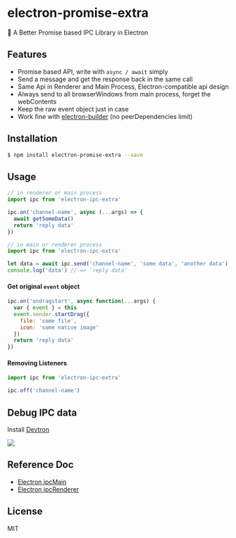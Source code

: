 # electron-promise-extra

:dart: A Better Promise based IPC Library in Electron

## Features

- Promise based API, write with `async / await` simply
- Send a message and get the response back in the same call
- Same Api in Renderer and Main Process, Electron-compatible api design
- Always send to all browserWindows from main process, forget the webContents
- Keep the raw event object just in case
- Work fine with [electron-builder](https://github.com/electron-userland/electron-builder) (no peerDependencies limit)

## Installation

```sh
$ npm install electron-promise-extra --save
```

## Usage

```js
// in renderer or main process
import ipc from 'electron-ipc-extra'

ipc.on('channel-name', async (...args) => {
  await getSomeData()
  return 'reply data'
})
```

```js
// in main or renderer process
import ipc from 'electron-ipc-extra'

let data = await ipc.send('channel-name', 'some data', 'another data')
console.log('data') // => 'reply data'
```

#### Get original `event` object

```js
ipc.on('ondragstart', async function(...args) {
  var { event } = this
  event.sender.startDrag({
    file: 'some file',
    icon: 'some native image'
  })
  return 'reply data'
})
```

#### Removing Listeners

```js
import ipc from 'electron-ipc-extra'

ipc.off('channel-name')
```

## Debug IPC data

Install [Devtron](https://electronjs.org/devtron)

![](https://user-images.githubusercontent.com/4565306/58407720-0bf0da00-809f-11e9-9a79-ea2202d9421b.png)

## Reference Doc

- [Electron ipcMain](https://electronjs.org/docs/api/ipc-main)
- [Electron ipcRenderer](https://electronjs.org/docs/api/ipc-renderer)

## License

MIT
